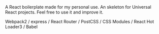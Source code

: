 A React boilerplate made for my personal use. An skeleton for Universal React projects. Feel free to use it and improve it.

Webpack2 / express / React Router / PostCSS / CSS Modules / React Hot Loader3 / Babel

